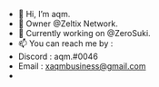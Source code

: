 - 👋 Hi, I’m aqm.
- 👑 Owner @Zeltix Network.
- 🌱 Currently working on @ZeroSuki. 
- 📫 You can reach me by :
- Discord : aqm.#0046
- Email : xaqmbusiness@gmail.com
- 

<!---
xaqm/xaqm is a ✨ special ✨ repository because its `README.md` (this file) appears on your GitHub profile.
You can click the Preview link to take a look at your changes.
--->
